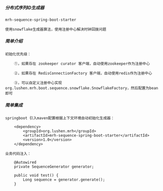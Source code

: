 ##### 分布式序列ID生成器

	mrh-sequence-spring-boot-starter
	
	使用snowflake生成器算法，使用注册中心解决时钟回拨问题

##### 简单介绍
	
	初始化优先级：
	
		①，如果存在 zookeeper curator 客户端，自动使用zookeeper作为注册中心
		
		②，如果存在 RedisConnectionFactory 客户端，自动使用redis作为注册中心
		
		③，可以自定义注册中心实现 org.lushen.mrh.boot.sequence.snowflake.SnowflakeFactory，然后配置为bean即可

##### 简单集成

	springboot 引入maven配置根据上下文环境自动初始化生成器：
	
		<dependency>
			<groupId>org.lushen.mrh</groupId>
			<artifactId>mrh-sequence-spring-boot-starter</artifactId>
			<version>1.0</version>
		</dependency>
	
	业务代码注入：
	
		@Autowired
		private SequenceGenerator generator;
		
		public void test() {
			Long sequence = generator.generate();
		}
